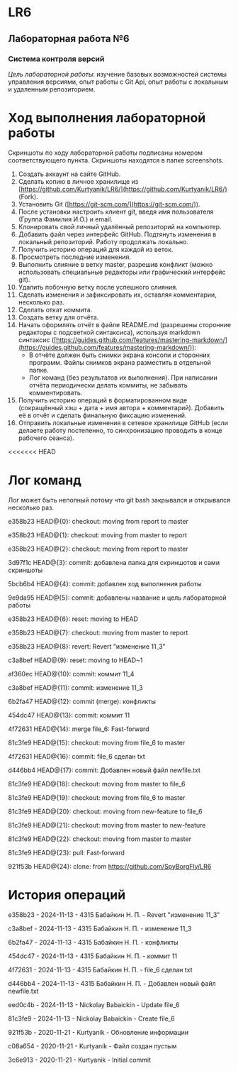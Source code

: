 # LR6
## __Лабораторная работа №6__
### __Система контроля версий__
_Цель лабораторной работы_: изучение базовых возможностей системы управления версиями, опыт работы с Git Api, опыт работы с локальным и удаленным репозиторием.

# Ход выполнения лабораторной работы
Скриншоты по ходу лабораторной работы подписаны номером соответствующего пункта. Скриншоты находятся в папке screenshots.
1. Создать аккаунт на сайте GitHub.
2. Сделать копию в личное хранилище из [https://github.com/Kurtyanik/LR6/](https://github.com/Kurtyanik/LR6/) (Fork).
3. Установить Git ([https://git-scm.com/](https://git-scm.com/)).
4. После установки настроить клиент git, введя имя пользователя (Группа Фамилия И.О.) и email.
5. Клонировать свой личный удалённый репозиторий на компьютер.
6. Добавить файл через интерфейс GitHub. Подтянуть изменения в локальный репозиторий. Работу продолжать локально.
7. Получить историю операций для каждой из веток.
8. Просмотреть последние изменения.
9. Выполнить слияние в ветку master, разрешив конфликт (можно использовать специальные редакторы или графический интерфейс git).
10. Удалить побочную ветку после успешного слияния.
11. Сделать изменения и зафиксировать их, оставляя комментарии, несколько раз.
12. Сделать откат коммита.
13. Создать ветку для отчёта.
14. Начать оформлять отчёт в файле README.md (разрешены сторонние редакторы с подсветкой синтаксиса), используя markdown синтаксис ([https://guides.github.com/features/mastering-markdown/](https://guides.github.com/features/mastering-markdown/)):
    - В отчёте должен быть снимки экрана консоли и сторонних программ. Файлы снимков экрана разместить в отдельной папке.
    - Лог команд (без результатов их выполнения). При написании отчёта периодически делать коммиты, не забывать комментировать.
15. Получить историю операций в форматированном виде (сокращённый хэш + дата + имя автора + комментарий). Добавить её в отчёт и сделать финальную фиксацию изменений.
16. Отправить локальные изменения в сетевое хранилище GitHub (если делаете работу постепенно, то синхронизацию проводить в конце рабочего сеанса).

<<<<<<< HEAD
# Лог команд
Лог может быть неполный потому что git bash закрывался и открывался несколько раз. 

e358b23 HEAD@{0}: checkout: moving from report to master

e358b23 HEAD@{1}: checkout: moving from master to report

e358b23 HEAD@{2}: checkout: moving from report to master

3d97f1c HEAD@{3}: commit: добавлена папка для скриншотов и сами скриншоты

5bcb6b4 HEAD@{4}: commit: добавлен ход выполнения работы

9e9da95 HEAD@{5}: commit: добавлены название и цель лабораторной работы

e358b23 HEAD@{6}: reset: moving to HEAD

e358b23 HEAD@{7}: checkout: moving from master to report

e358b23 HEAD@{8}: revert: Revert "изменение 11_3"

c3a8bef HEAD@{9}: reset: moving to HEAD~1

af360ec HEAD@{10}: commit: коммит 11_4

c3a8bef HEAD@{11}: commit: изменение 11_3

6b2fa47 HEAD@{12}: commit (merge): конфликты

454dc47 HEAD@{13}: commit: коммит 11

4f72631 HEAD@{14}: merge file_6: Fast-forward

81c3fe9 HEAD@{15}: checkout: moving from file_6 to master

4f72631 HEAD@{16}: commit: file_6 сделан txt

d446bb4 HEAD@{17}: commit: Добавлен новый файл newfile.txt

81c3fe9 HEAD@{18}: checkout: moving from master to file_6

81c3fe9 HEAD@{19}: checkout: moving from file_6 to master

81c3fe9 HEAD@{20}: checkout: moving from new-feature to file_6

81c3fe9 HEAD@{21}: checkout: moving from master to new-feature

81c3fe9 HEAD@{22}: checkout: moving from master to master

81c3fe9 HEAD@{23}: pull: Fast-forward

921f53b HEAD@{24}: clone: from https://github.com/SpyBorgFly/LR6


# История операций

e358b23 - 2024-11-13 - 4315 Бабайкин Н.  П. - Revert "изменение 11_3"

c3a8bef - 2024-11-13 - 4315 Бабайкин Н.  П. - изменение 11_3

6b2fa47 - 2024-11-13 - 4315 Бабайкин Н.  П. - конфликты

454dc47 - 2024-11-13 - 4315 Бабайкин Н.  П. - коммит 11

4f72631 - 2024-11-13 - 4315 Бабайкин Н.  П. - file_6 сделан txt

d446bb4 - 2024-11-13 - 4315 Бабайкин Н.  П. - Добавлен новый файл newfile.txt

eed0c4b - 2024-11-13 - Nickolay Babaickin - Update file_6

81c3fe9 - 2024-11-13 - Nickolay Babaickin - Create file_6

921f53b - 2020-11-21 - Kurtyanik - Обновление информации

c08a654 - 2020-11-21 - Kurtyanik - Файл создан пустым

3c6e913 - 2020-11-21 - Kurtyanik - Initial commit
